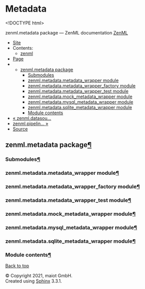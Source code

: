 # Metadata

&lt;!DOCTYPE html&gt;

zenml.metadata package — ZenML documentation  [ZenML](https://github.com/maiot-io/zenml/tree/0a1978e479aead878d2bc01aeba00118c228e379/docs/sphinx_docs/_build/html/index.html)

*  [Site](https://github.com/maiot-io/zenml/tree/0a1978e479aead878d2bc01aeba00118c228e379/docs/sphinx_docs/_build/html/index.html)
  * Contents:
    * [zenml](https://github.com/maiot-io/zenml/tree/0a1978e479aead878d2bc01aeba00118c228e379/docs/sphinx_docs/_build/html/modules.html)
*  [Page](zenml.metadata.md)
  * * [zenml.metadata package](zenml.metadata.md)
      * [Submodules](zenml.metadata.md#submodules)
      * [zenml.metadata.metadata\_wrapper module](zenml.metadata.md#zenml-metadata-metadata-wrapper-module)
      * [zenml.metadata.metadata\_wrapper\_factory module](zenml.metadata.md#zenml-metadata-metadata-wrapper-factory-module)
      * [zenml.metadata.metadata\_wrapper\_test module](zenml.metadata.md#zenml-metadata-metadata-wrapper-test-module)
      * [zenml.metadata.mock\_metadata\_wrapper module](zenml.metadata.md#zenml-metadata-mock-metadata-wrapper-module)
      * [zenml.metadata.mysql\_metadata\_wrapper module](zenml.metadata.md#zenml-metadata-mysql-metadata-wrapper-module)
      * [zenml.metadata.sqlite\_metadata\_wrapper module](zenml.metadata.md#zenml-metadata-sqlite-metadata-wrapper-module)
      * [Module contents](zenml.metadata.md#module-contents)
* [ « zenml.datasou...](zenml.datasources.md)
* [ zenml.pipelin... »](zenml.pipelines.md)
*  [Source](https://github.com/maiot-io/zenml/tree/0a1978e479aead878d2bc01aeba00118c228e379/docs/sphinx_docs/_build/html/_sources/zenml.metadata.rst.txt)

## zenml.metadata package[¶](zenml.metadata.md#zenml-metadata-package)

### Submodules[¶](zenml.metadata.md#submodules)

### zenml.metadata.metadata\_wrapper module[¶](zenml.metadata.md#zenml-metadata-metadata-wrapper-module)

### zenml.metadata.metadata\_wrapper\_factory module[¶](zenml.metadata.md#zenml-metadata-metadata-wrapper-factory-module)

### zenml.metadata.metadata\_wrapper\_test module[¶](zenml.metadata.md#zenml-metadata-metadata-wrapper-test-module)

### zenml.metadata.mock\_metadata\_wrapper module[¶](zenml.metadata.md#zenml-metadata-mock-metadata-wrapper-module)

### zenml.metadata.mysql\_metadata\_wrapper module[¶](zenml.metadata.md#zenml-metadata-mysql-metadata-wrapper-module)

### zenml.metadata.sqlite\_metadata\_wrapper module[¶](zenml.metadata.md#zenml-metadata-sqlite-metadata-wrapper-module)

### Module contents[¶](zenml.metadata.md#module-contents)

 [Back to top](zenml.metadata.md)

 © Copyright 2021, maiot GmbH.  
 Created using [Sphinx](http://sphinx-doc.org/) 3.3.1.  


